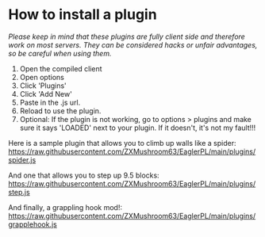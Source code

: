 # How to install a plugin

<i>Please keep in mind that these plugins are fully client side and therefore work on most servers. They can be considered hacks or unfair advantages, so be careful when using them.</i>

<ol>
  <li>Open the compiled client</li>
  <li>Open options</li>
  <li>Click 'Plugins'</li>
  <li>Click 'Add New'</li>
  <li>Paste in the .js url.</li>
  <li>Reload to use the plugin.</li>
  <li>Optional: If the plugin is not working, go to options > plugins and make sure it says 'LOADED' next to your plugin. If it doesn't, it's not my fault!!!</li>
</ol>

Here is a sample plugin that allows you to climb up walls like a spider:
https://raw.githubusercontent.com/ZXMushroom63/EaglerPL/main/plugins/spider.js

And one that allows you to step up 9.5 blocks:<br>
https://raw.githubusercontent.com/ZXMushroom63/EaglerPL/main/plugins/step.js

And finally, a grappling hook mod!:<br>
https://raw.githubusercontent.com/ZXMushroom63/EaglerPL/main/plugins/grapplehook.js
